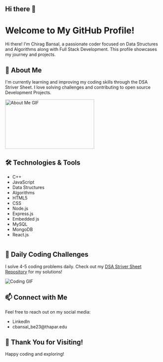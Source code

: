 ## Hi there 👋

<!DOCTYPE html>
<html lang="en">
<head>
    <meta charset="UTF-8">
    <meta name="viewport" content="width=device-width, initial-scale=1.0">
    <link rel="stylesheet" href="https://cdnjs.cloudflare.com/ajax/libs/font-awesome/6.6.0/css/all.min.css" integrity="sha512-Kc323vGBEqzTmouAECnVceyQqyqdsSiqLQISBL29aUW4U/M7pSPA/gEUZQqv1cwx4OnYxTxve5UMg5GT6L4JJg==" crossorigin="anonymous" referrerpolicy="no-referrer" />
</head>
<body>

   <h1>Welcome to My GitHub Profile!</h1>
    <p>Hi there! I'm Chirag Bansal, a passionate coder focused on Data Structures and Algorithms along with Full Stack Development. This profile showcases my journey and projects.</p>

  <h2>🚀 About Me</h2>
    <p>I'm currently learning and improving my coding skills through the DSA Striver Sheet. I love solving challenges and contributing to open source Development Projects.</p>
    <img style = "height : 10rem;width : 18rem"src="https://gist.githubusercontent.com/UddeshJain/90646446c86e45c494d6e69bfc3005f1/raw/b15bee8a8b85f8740795b92c1878ab8ed9ec2204/About%2520Me.gif" alt="About Me GIF">

  <div style="display:flex">
     <div><h2>🛠️ Technologies & Tools</h2>
    <ul>
        <li> C++</li>
        <li> JavaScript</li>
        <li> Data Structures</li>
        <li> Algorithms</li>
        <li>  HTML5 </li>
         <li>  CSS </li>
        <li> Node.js </li>
        <li> Express.js </li>
        <li> Embedded js </li>
        <li> MySQL </li>
        <li> MongoDB </li>
        <li> React.js </li>
    </ul></div>

  
  </div>
  
   <h2>📅 Daily Coding Challenges</h2>
    <p>I solve 4-5 coding problems daily. Check out my <a href="https://github.com/cb-786/striver-A2Z">DSA Striver Sheet Repository</a> for my solutions!</p>
    <img src="https://camo.githubusercontent.com/2366b34bb903c09617990fb5fff4622f3e941349e846ddb7e73df872a9d21233/68747470733a2f2f63646e2e6472696262626c652e636f6d2f75736572732f3733303730332f73637265656e73686f74732f363538313234332f6176656e746f2e676966" alt="Coding GIF">


<h2>📫 Connect with Me</h2>
    <p>Feel free to reach out on my social media:</p>
    <ul>
        <li><a style="text-decoration:none;"href="https://www.linkedin.com/in/aspiring-chirag-bansal-/">LinkedIn</a></li>
        <li><a style="text-decoration:none;" href="https://mail.google.com/mail/u/0/#inbox">cbansal_be23@thapar.edu</a></li>
    </ul>

  <h2>🎉 Thank You for Visiting!</h2>
    <p>Happy coding and exploring!</p>

</body>
</html>
